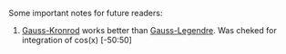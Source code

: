 Some important notes for future readers:
1) [Gauss-Kronrod](https://www.boost.org/doc/libs/master/libs/math/doc/html/math_toolkit/gauss_kronrod.html) works better than [Gauss-Legendre](https://www.boost.org/doc/libs/1_66_0/libs/math/doc/html/math_toolkit/gauss.html). Was cheked for integration of cos(x) [-50:50]
